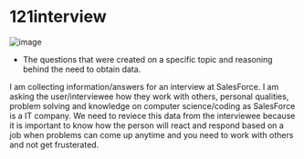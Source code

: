 # 121interview

![image](https://github.com/user-attachments/assets/74c4e455-1e5a-43e4-8e6e-118113f0177c)


- The questions that were created on a specific topic and reasoning behind the need to obtain data.

I am collecting information/answers for an interview at SalesForce. I am asking the user/interviewee how they work with others, personal qualities, problem solving and knowledge on computer science/coding as SalesForce is a IT company. We need to reviece this data from the interviewee because it is important to know how the person will react and respond based on a job when problems can come up anytime and you need to work with others and not get frusterated.
